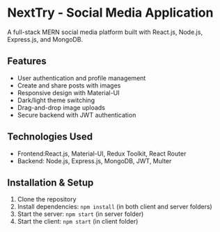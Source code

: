 # NextTry - Social Media Application

A full-stack MERN social media platform built with React.js, Node.js, Express.js, and MongoDB.

## Features
- User authentication and profile management
- Create and share posts with images
- Responsive design with Material-UI
- Dark/light theme switching
- Drag-and-drop image uploads
- Secure backend with JWT authentication

## Technologies Used
- Frontend:React.js, Material-UI, Redux Toolkit, React Router
- Backend: Node.js, Express.js, MongoDB, JWT, Multer


## Installation & Setup
1. Clone the repository
2. Install dependencies: `npm install` (in both client and server folders)
3. Start the server: `npm start` (in server folder)
4. Start the client: `npm start` (in client folder)

